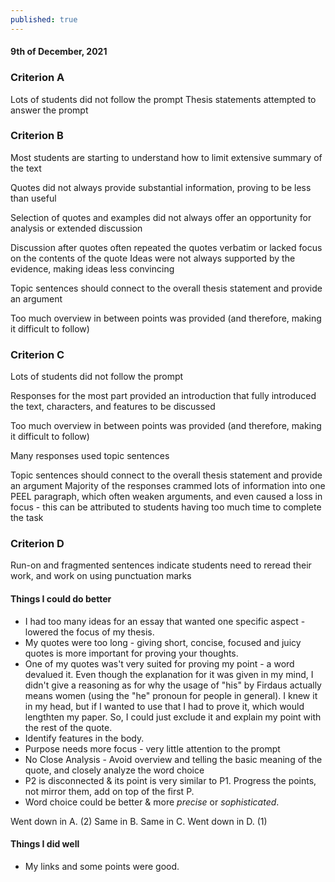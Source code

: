 ```yaml
---
published: true
---
```

#### 9th of December, 2021

### Criterion A
Lots of students did not follow the prompt
Thesis statements attempted to answer the prompt

### Criterion B
Most students are starting to understand how to limit extensive summary of the text

Quotes did not always provide substantial information, proving to be less than useful

Selection of quotes and examples did not always offer an opportunity for analysis or
extended discussion

Discussion after quotes often repeated the quotes verbatim or lacked focus on the
contents of the quote
Ideas were not always supported by the evidence, making ideas less convincing

Topic sentences should connect to the overall thesis statement and provide an argument

Too much overview in between points was provided (and therefore, making it difficult
to follow)

### Criterion C
Lots of students did not follow the prompt

Responses for the most part provided an introduction that fully introduced the text, characters, and features to be discussed

Too much overview in between points was provided (and therefore, making it difficult
to follow)

Many responses used topic sentences

Topic sentences should connect to the overall thesis statement and provide an argument
Majority of the responses crammed lots of information into one PEEL paragraph, which
often weaken arguments, and even caused a loss in focus - this can be attributed to
students having too much time to complete the task

### Criterion D
Run-on and fragmented sentences indicate students need to reread their work, and work
on using punctuation marks

#### Things I could do better

- I had too many ideas for an essay that wanted one specific aspect - lowered the focus of my thesis.
- My quotes were too long - giving short, concise, focused and juicy quotes is more important for proving your thoughts.
- One of my quotes was't very suited for proving my point - a word devalued it. Even though the explanation for it was given in my mind, I didn't give a reasoning as for why the usage of "his" by Firdaus actually means women (using the "he" pronoun for people in general). I knew it in my head, but if I wanted to use that I had to prove it, which would lengthten my paper. So, I could just exclude it and explain my point with the rest of the quote.
- Identify features in the body.
- Purpose needs more focus - very little attention to the prompt
- No Close Analysis - Avoid overview and telling the basic meaning of the quote, and closely analyze the word choice
- P2 is disconnected & its point is very similar to P1. Progress the points, not mirror them, add on top of the first P.
- Word choice could be better & more _precise_ or _sophisticated_.

Went down in A. (2)
Same in B.
Same in C.
Went down in D. (1)


#### Things I did well

- My links and some points were good.
